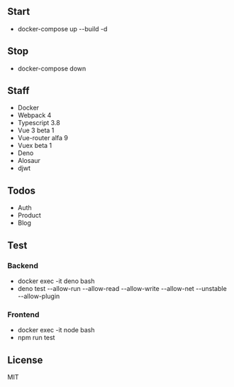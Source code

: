## Start
- docker-compose up --build -d

## Stop
  - docker-compose down

## Staff

* Docker
* Webpack 4
* Typescript 3.8
* Vue 3 beta 1
* Vue-router alfa 9
* Vuex beta 1
* Deno
* Alosaur
* djwt

## Todos

 - Auth
 - Product
 - Blog

## Test
### Backend

- docker exec -it deno bash
- deno test --allow-run --allow-read --allow-write --allow-net --unstable --allow-plugin

### Frontend
- docker exec -it node bash
- npm run test

## License
MIT